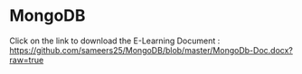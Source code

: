 # MongoDB

Click on the link to download the E-Learning Document : https://github.com/sameers25/MongoDB/blob/master/MongoDb-Doc.docx?raw=true
